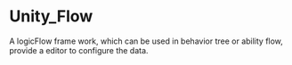 # Unity_Flow
A logicFlow frame work, which can be used in behavior tree or ability flow, provide a editor to configure the data.
